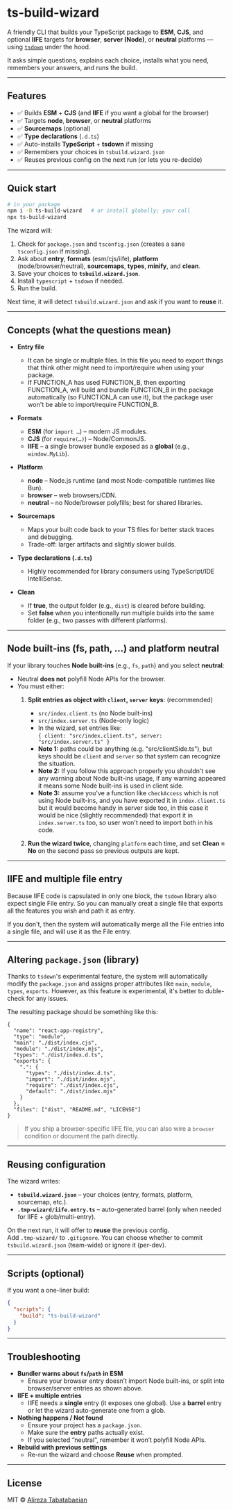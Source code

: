 # ts-build-wizard

A friendly CLI that builds your TypeScript package to **ESM**, **CJS**, and optional **IIFE** targets for **browser**, **server (Node)**, or **neutral** platforms — using [`tsdown`](https://www.npmjs.com/package/tsdown) under the hood.

It asks simple questions, explains each choice, installs what you need, remembers your answers, and runs the build.

---

## Features

- ✅ Builds **ESM** + **CJS** (and **IIFE** if you want a global for the browser)
- ✅ Targets **node**, **browser**, or **neutral** platforms
- ✅ **Sourcemaps** (optional)
- ✅ **Type declarations** (`.d.ts`)
- ✅ Auto-installs **TypeScript** + **tsdown** if missing
- ✅ Remembers your choices in `tsbuild.wizard.json`
- ✅ Reuses previous config on the next run (or lets you re-decide)

---

## Quick start

```bash
# in your package
npm i -D ts-build-wizard   # or install globally; your call
npx ts-build-wizard
```

The wizard will:
1. Check for `package.json` and `tsconfig.json` (creates a sane `tsconfig.json` if missing).
2. Ask about **entry**, **formats** (esm/cjs/iife), **platform** (node/browser/neutral), **sourcemaps**, **types**, **minify**, and **clean**.
3. Save your choices to **`tsbuild.wizard.json`**.
4. Install `typescript` + `tsdown` if needed.
5. Run the build.

Next time, it will detect `tsbuild.wizard.json` and ask if you want to **reuse** it.

---

## Concepts (what the questions mean)

- **Entry file**
    - It can be single or multiple files. In this file you need to export things that think other might need to import/require when using your package.
    - If FUNCTION_A has used FUNCTION_B, then exporting FUNCTION_A, will build and bundle FUNCTION_B in the package automatically (so FUNCTION_A can use it), but the package user won't be able to import/require FUNCTION_B.

- **Formats**
    - **ESM** (for `import …`) – modern JS modules.
    - **CJS** (for `require(…)`) – Node/CommonJS.
    - **IIFE** – a single browser bundle exposed as a **global** (e.g., `window.MyLib`).

- **Platform**
    - **node** – Node.js runtime (and most Node-compatible runtimes like Bun).
    - **browser** – web browsers/CDN.
    - **neutral** – no Node/browser polyfills; best for shared libraries.

- **Sourcemaps**
    - Maps your built code back to your TS files for better stack traces and debugging.
    - Trade-off: larger artifacts and slightly slower builds.

- **Type declarations (`.d.ts`)**
    - Highly recommended for library consumers using TypeScript/IDE IntelliSense.

- **Clean**
    - If **true**, the output folder (e.g., `dist`) is cleared before building.
    - Set **false** when you intentionally run multiple builds into the same folder (e.g., two passes with different platforms).

---

## Node built-ins (fs, path, …) and platform **neutral**

If your library touches **Node built-ins** (e.g., `fs`, `path`) and you select **neutral**:
- Neutral **does not** polyfill Node APIs for the browser.
- You must either:
    1. **Split entries as object with `client`, `server` keys**: (recommended)
        - `src/index.client.ts` (no Node built-ins)
        - `src/index.server.ts` (Node-only logic)
        - In the wizard, set entries like:  
          `{ client: "src/index.client.ts", server: "src/index.server.ts" }`
        - **Note 1:** paths could be anything (e.g. "src/clientSide.ts"), but keys should be `client` and `server` so that system can recognize the situation.
        - **Note 2:** If you follow this approach properly you shouldn't see any warning about Node built-ins usage, if any warning appeared it means some Node built-ins is used in client side.
        - **Note 3:** assume you've a function like `checkAccess` which is not using Node built-ins, and you have exported it in `index.client.ts` but it would become handy in server side too, in this case it would be nice (slightly recommended) that export it in `index.server.ts` too, so user won't need to import both in his code.
       
    2. **Run the wizard twice**, changing `platform` each time, and set **Clean = No** on the second pass so previous outputs are kept.

---

## IIFE and multiple file entry

Because IIFE code is capsulated in only one block, the `tsdown` library also expect single File entry. So you can manually creat a single file that exports all the features you wish and path it as entry.

If you don't, then the system will automatically merge all the File entries into a single file, and will use it as the File entry.

---

## Altering `package.json` (library)

Thanks to `tsdown`'s experimental feature, the system will automatically modify the `package.json` and assigns proper attributes like `main`, `module`, `types`, `exports`.
However, as this feature is experimental, it's better to duble-check for any issues.

The resulting package should be something like this:
```jsonc
{
  "name": "react-app-registry",
  "type": "module",
  "main": "./dist/index.cjs",
  "module": "./dist/index.mjs",
  "types": "./dist/index.d.ts",
  "exports": {
    ".": {
      "types": "./dist/index.d.ts",
      "import": "./dist/index.mjs",
      "require": "./dist/index.cjs",
      "default": "./dist/index.mjs"
    }
  },
  "files": ["dist", "README.md", "LICENSE"]
}
```

> If you ship a browser-specific IIFE file, you can also wire a `browser` condition or document the path directly.

---

## Reusing configuration

The wizard writes:
- **`tsbuild.wizard.json`** – your choices (entry, formats, platform, sourcemap, etc.).
- **`.tmp-wizard/iife.entry.ts`** – auto-generated barrel (only when needed for IIFE + glob/multi-entry).

On the next run, it will offer to **reuse** the previous config.  
Add `.tmp-wizard/` to `.gitignore`. You can choose whether to commit `tsbuild.wizard.json` (team-wide) or ignore it (per-dev).

---

## Scripts (optional)

If you want a one-liner build:

```json
{
  "scripts": {
    "build": "ts-build-wizard"
  }
}
```

---

## Troubleshooting

- **Bundler warns about `fs`/`path` in ESM**
    - Ensure your browser entry doesn’t import Node built-ins, or split into browser/server entries as shown above.
- **IIFE + multiple entries**
    - IIFE needs a **single** entry (it exposes one global). Use a **barrel** entry or let the wizard auto-generate one from a glob.
- **Nothing happens / Not found**
    - Ensure your project has a `package.json`.
    - Make sure the **entry** paths actually exist.
    - If you selected “neutral”, remember it won’t polyfill Node APIs.
- **Rebuild with previous settings**
    - Re-run the wizard and choose **Reuse** when prompted.

---

## License

MIT © [Alireza Tabatabaeian](https://github.com/Alireza-Tabatabaeian)

